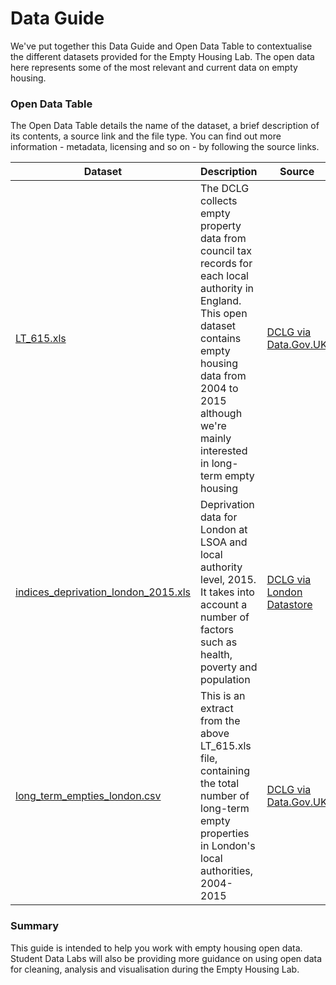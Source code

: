 # Data Guide

We've put together this Data Guide and Open Data Table to contextualise the different datasets provided for the Empty Housing Lab. The open data here represents some of the most relevant and current data on empty housing.

### Open Data Table
The Open Data Table details the name of the dataset, a brief description of its contents, a source link and the file type. You can find out more information - metadata, licensing and so on - by following the source links.

Dataset | Description | Source | File Type |
--- | --- | --- | --- |
[LT_615.xls](https://github.com/StudentDataLabs/EmptyHousingInnovationLab/blob/master/data/LT_615.xls) | The DCLG collects empty property data from council tax records for each local authority in England. This open dataset contains empty housing data from 2004 to 2015 although we're mainly interested in long-term empty housing | [DCLG via Data.Gov.UK](https://www.gov.uk/government/statistical-data-sets/live-tables-on-dwelling-stock-including-vacants) | .xls (Excel Spreadsheet) |
[indices_deprivation_london_2015.xls](https://github.com/StudentDataLabs/EmptyHousingInnovationLab/blob/master/data/indices_deprivation_london_2015.xls) | Deprivation data for London at LSOA and local authority level, 2015. It takes into account a number of factors such as health, poverty and population | [DCLG via London Datastore](http://data.london.gov.uk/dataset/indices-of-deprivation-2015) | .xls (Excel Spreadsheet) |
[long_term_empties_london.csv](https://github.com/StudentDataLabs/EmptyHousingInnovationLab/blob/master/data/long_term_empties_london.csv) | This is an extract from the above LT_615.xls file, containing the total number of long-term empty properties in London's local authorities, 2004-2015 | [DCLG via Data.Gov.UK](https://www.gov.uk/government/statistical-data-sets/live-tables-on-dwelling-stock-including-vacants) | .csv (Comma Separated Values) |

### Summary
This guide is intended to help you work with empty housing open data. Student Data Labs will also be providing more guidance on using open data for cleaning, analysis and visualisation during the Empty Housing Lab.
